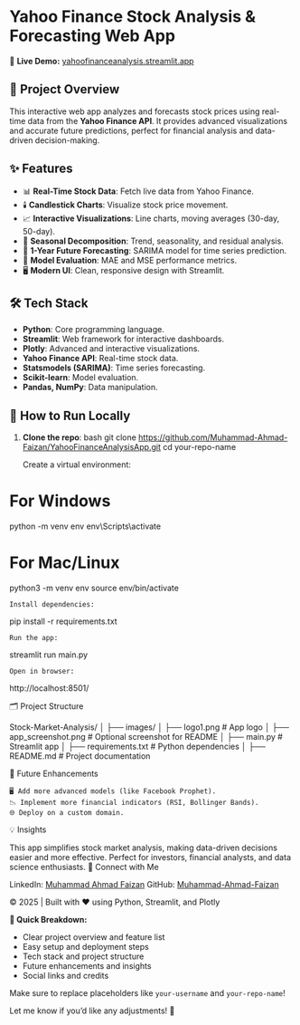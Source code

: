 # Yahoo Finance Stock Analysis & Forecasting Web App

🚀 **Live Demo:** [yahoofinanceanalysis.streamlit.app](https://yahoofinanceanalysis.streamlit.app/)

## 📝 Project Overview
This interactive web app analyzes and forecasts stock prices using real-time data from the **Yahoo Finance API**. It provides advanced visualizations and accurate future predictions, perfect for financial analysis and data-driven decision-making.

## ✨ Features
- 📊 **Real-Time Stock Data**: Fetch live data from Yahoo Finance.
- 🕯️ **Candlestick Charts**: Visualize stock price movement.
- 📈 **Interactive Visualizations**: Line charts, moving averages (30-day, 50-day).
- 🌊 **Seasonal Decomposition**: Trend, seasonality, and residual analysis.
- 🔮 **1-Year Future Forecasting**: SARIMA model for time series prediction.
- 🧠 **Model Evaluation**: MAE and MSE performance metrics.
- 🖥️ **Modern UI**: Clean, responsive design with Streamlit.

## 🛠️ Tech Stack
- **Python**: Core programming language.
- **Streamlit**: Web framework for interactive dashboards.
- **Plotly**: Advanced and interactive visualizations.
- **Yahoo Finance API**: Real-time stock data.
- **Statsmodels (SARIMA)**: Time series forecasting.
- **Scikit-learn**: Model evaluation.
- **Pandas, NumPy**: Data manipulation.

## 🚀 How to Run Locally
1. **Clone the repo**:
bash
git clone https://github.com/Muhammad-Ahmad-Faizan/YahooFinanceAnalysisApp.git
cd your-repo-name

    Create a virtual environment:

# For Windows
python -m venv env
env\Scripts\activate

# For Mac/Linux
python3 -m venv env
source env/bin/activate

    Install dependencies:

pip install -r requirements.txt

    Run the app:

streamlit run main.py

    Open in browser:

http://localhost:8501/

🗂️ Project Structure

Stock-Market-Analysis/
│
├── images/
│   ├── logo1.png                  # App logo
│   ├── app_screenshot.png         # Optional screenshot for README
│
├── main.py                        # Streamlit app
│
├── requirements.txt               # Python dependencies
│
├── README.md                      # Project documentation

🧠 Future Enhancements

    🖥️ Add more advanced models (like Facebook Prophet).
    📉 Implement more financial indicators (RSI, Bollinger Bands).
    🌐 Deploy on a custom domain.

💡 Insights

This app simplifies stock market analysis, making data-driven decisions easier and more effective. Perfect for investors, financial analysts, and data science enthusiasts.
🤝 Connect with Me

LinkedIn: [Muhammad Ahmad Faizan](https://www.linkedin.com/in/muhammad-ahmad-faizan/)
GitHub: [Muhammad-Ahmad-Faizan](https://github.com/Muhammad-Ahmad-Faizan)

© 2025 | Built with ❤️ using Python, Streamlit, and Plotly


**📝 Quick Breakdown:**  
- Clear project overview and feature list  
- Easy setup and deployment steps  
- Tech stack and project structure  
- Future enhancements and insights  
- Social links and credits  

Make sure to replace placeholders like `your-username` and `your-repo-name`!  

Let me know if you’d like any adjustments! 🚀  


